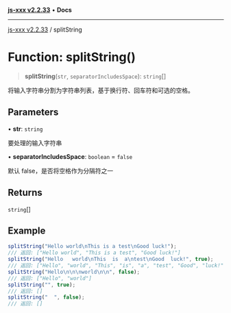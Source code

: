 [**js-xxx v2.2.33**](../README.md) • **Docs**

***

[js-xxx v2.2.33](../README.md) / splitString

# Function: splitString()

> **splitString**(`str`, `separatorIncludesSpace`): `string`[]

将输入字符串分割为字符串列表，基于换行符、回车符和可选的空格。

## Parameters

• **str**: `string`

要处理的输入字符串

• **separatorIncludesSpace**: `boolean` = `false`

默认 false，是否将空格作为分隔符之一

## Returns

`string`[]

## Example

```ts
splitString("Hello world\nThis is a test\nGood luck!");
/// 返回: ["Hello world", "This is a test", "Good luck!"]
splitString("Hello   world\nThis  is  a\ntest\nGood  luck!", true);
/// 返回: ["Hello", "world", "This", "is", "a", "test", "Good", "luck!"]
splitString("Hello\n\n\nworld\n\n", false);
/// 返回: ["Hello", "world"]
splitString("", true);
/// 返回: []
splitString("  ", false);
/// 返回: []
```
